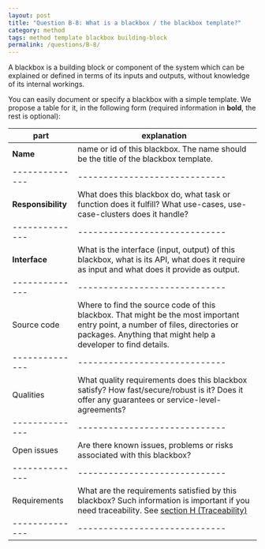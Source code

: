 ```yaml
---
layout: post
title: "Question B-8: What is a blackbox / the blackbox template?"
category: method
tags: method template blackbox building-block
permalink: /questions/B-8/
---
```




A blackbox is a building block or component of the system which can be explained or defined in terms of its inputs and outputs, without knowledge of its internal workings.

You can easily document or specify a blackbox with a simple template. We propose a table for it, in the following form
(required information in **bold**, the rest is optional):

|part     |explanation |
|--------------|-----------------------------|
|**Name**      |name or id of this blackbox. The name should be the title of the blackbox template.|
|--------------|-----------------------------|
|**Responsibility** |What does this blackbox do, what task or function does it fulfill? What use-cases, use-case-clusters does it handle? |
|--------------|-----------------------------|
|**Interface** |What is the interface (input, output) of this blackbox, what is its API, what does it require as input and what does it provide as output. |
|--------------|-----------------------------|
|Source code   |Where to find the source code of this blackbox. That might be the most important entry point, a number of files, directories or packages. Anything that might help a developer to find details.
|--------------|-----------------------------|
|Qualities     |What quality requirements does this blackbox satisfy? How fast/secure/robust is it? Does it offer any guarantees or service-level-agreements?
|--------------|-----------------------------|
|Open issues   |Are there known issues, problems or risks associated with this blackbox?
|--------------|-----------------------------|
|Requirements  |What are the requirements satisfied by this blackbox? Such information is important if you need traceability. See [section H (Traceability)](#section-vii-H)
|--------------|-----------------------------|
